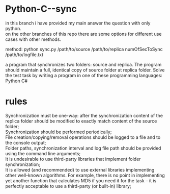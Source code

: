 # Python-C--sync

 in this branch i have provided my main answer the question with only python.  
 on the other branches of this repo there are some options for different use cases with other methods.  

method:
python sync.py /path/to/source /path/to/replica numOfSecToSync /path/to/logfile.txt


a program that synchronizes two folders: source and
replica. The program should maintain a full, identical copy of source
folder at replica folder.
Solve the test task by writing a program in one of these programming
languages:
Python
C#


 # rules 
 Synchronization must be one-way: after the synchronization content of the
 replica folder should be modified to exactly match content of the source
 folder;  
Synchronization should be performed periodically;  
File creation/copying/removal operations should be logged to a file and to the
 console output;  
Folder paths, synchronization interval and log file path should be provided using
 the command line arguments;  
It is undesirable to use third-party libraries that implement folder synchronization;  
It is allowed (and recommended) to use external libraries implementing
 other well-known algorithms. For example, there is no point in implementing yet
 another function that calculates MD5 if you need it for the task – it is
 perfectly acceptable to use a third-party (or built-in) library;  

